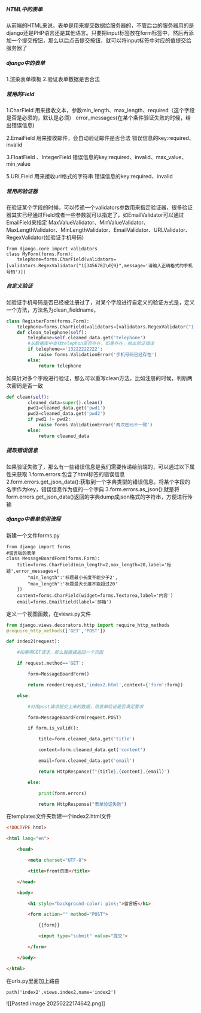 ##### HTML中的表单
从前端的HTML来说，表单是用来提交数据给服务器的，不管后台的服务器用的是django还是PHP语言还是其他语言。只要把input标签放在form标签中，然后再添加一个提交按钮，那么以后点击提交按钮，就可以将input标签中对应的值提交给服务器了

##### django中的表单
1.渲染表单模板
2.验证表单数据是否合法

##### 常用的Field
1.CharField
用来接收文本，参数min_length、max_length、required（这个字段是否是必须的，默认是必须）
error_messages(在某个条件验证失败的时候，给出错误信息)

2.EmaiField
用来接收邮件，会自动验证邮件是否合法
错误信息的key:required、invalid

3.FloatField 、IntegerField
错误信息的key:required、invalid、max_value、min_value

5.URLField
用来接收url格式的字符串
错误信息的key:required、invalid

##### 常用的验证器
在验证某个字段的时候，可以传递一个validators参数用来指定验证器，很多验证器其实已经通过Field或者一些参数就可以指定了，如EmailValidator可以通过EmailField来指定
MaxValueValidator、MinValueValidator、MaxLengthValidator、MinLengthValidator、EmailValidator、URLValidator、RegexValidator(如验证手机号码)
```
from django.core import validators
class MyForm(forms.Form):
    telephone=forms.CharField(validators=[validators.RegexValidator("1[345678]\d{9}",message='请输入正确格式的手机号码')])
```

##### 自定义验证

如验证手机号码是否已经被注册过了，对某个字段进行自定义的验证方式是，定义一个方法，方法名为clean_fieldname，
```python
class RegisterForm(forms.Form):
    telephone=forms.CharField(validators=[validators.RegexValidator("1[345678]\d{9}",message='请输入正确格式的手机号码')])
    def clean_telephone(self):
        telephone=self.cleaned_data.get('telephone')
        #从数据库中查找telephon是否存在，如果存在，抛出验证错误
        if telephone=='13222222222':
            raise forms.ValidationError('手机号码已经存在')
        else:
            return telephone
```
如果针对多个字段进行验证，那么可以重写clean方法，比如注册的时候，判断两次密码是否一致
```python
def clean(self):
        cleaned_data=super().clean()
        pwd1=cleaned_data.get('pwd1')
        pwd2=cleaned_data.get('pwd2')
        if pwd1 != pwd2:
            raise forms.ValidationError('两次密码不一致')
        else:
            return cleaned_data
```

##### 提取错误信息
如果验证失败了，那么有一些错误信息是我们需要传递给前端的，可以通过以下属性来获取
1.form.errors:包含了html标签的错误信息
2.form.errors.get_json_data():获取到一个字典类型的错误信息。将某个字段的名字作为key，错误信息作为值的一个字典
3.form.errors.as_json():就是将form.errors.get_json_data()返回的字典dump成json格式的字符串，方便进行传输

##### django中表单使用流程
新建一个文件forms.py
```
from django import forms
#留言板的表单
class MessageBoardForm(forms.Form):
    title=forms.CharField(min_length=2,max_length=20,label='标题',error_messages={
        "min_length":'标题最小长度不能少于2',
        "max_length":'标题最大长度不能超过20'
    })
    content=forms.CharField(widget=forms.Textarea,label='内容')
    email=forms.EmailField(label='邮箱')
```

定义一个视图函数，在views.py文件
```python
from django.views.decorators.http import require_http_methods
@require_http_methods(['GET','POST'])

def index2(request):

    #如果用GET请求，那么就直接返回一个页面

    if request.method=='GET':

        form=MessageBoardForm()

        return render(request,'index2.html',context={'form':form})

    else:

        #对用post请求提交上来的数据，用表单验证是否满足要求

        form=MessageBoardForm(request.POST)

        if form.is_valid():

            title=form.cleaned_data.get('title')

            content=form.cleaned_data.get('content')

            email=form.cleaned_data.get('email')

            return HttpResponse(f"{title},{content},{email}")

        else:

            print(form.errors)

            return HttpResponse("表单验证失败")
```
在templates文件夹新建一个index2.html文件
```html
<!DOCTYPE html>

<html lang="en">

    <head>

        <meta charset="UTF-8">

        <title>front页面</title>

    </head>

    <body>

        <h1 style="background-color: pink;">留言板</h1>

        <form action="" method="POST">

            {{form}}

            <input type="submit" value="提交">

        </form>

    </body>

</html>
```
在urls.py里面加上路由
```
path('index2',views.index2,name='index2')
```
![[Pasted image 20250222174642.png]]